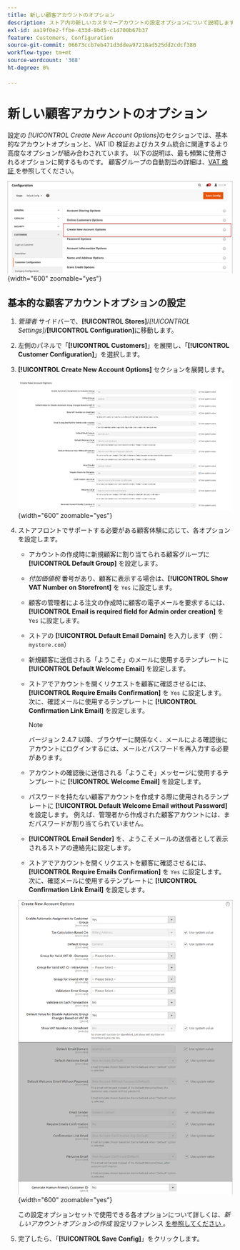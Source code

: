 ```yaml
---
title: 新しい顧客アカウントのオプション
description: ストア内の新しいカスタマーアカウントの設定オプションについて説明します。
exl-id: aa19f0e2-ffbe-433d-8bd5-c14700b67b37
feature: Customers, Configuration
source-git-commit: 06673ccb7eb471d3ddea97218ad525dd2cdcf380
workflow-type: tm+mt
source-wordcount: '368'
ht-degree: 0%

---
```


# 新しい顧客アカウントのオプション

設定の _[!UICONTROL Create New Account Options]_&#x200B;のセクションでは、基本的なアカウントオプションと、VAT ID 検証およびカスタム統合に関連するより高度なオプションが組み合わされています。 以下の説明は、最も頻繁に使用されるオプションに関するものです。 顧客グループの自動割当の詳細は、[VAT 検証 ](../stores-purchase/vat.md) を参照してください。

![ 新規アカウントオプションの作成 ](assets/customer-configuration-create-new-account-options.png){width="600" zoomable="yes"}

## 基本的な顧客アカウントオプションの設定

1. _管理者_ サイドバーで、**[!UICONTROL Stores]**/_[!UICONTROL Settings]_/**[!UICONTROL Configuration]**&#x200B;に移動します。

1. 左側のパネルで「**[!UICONTROL Customers]**」を展開し、「**[!UICONTROL Customer Configuration]**」を選択します。

1. **[!UICONTROL Create New Account Options]** セクションを展開します。

   ![ 新規アカウントオプションのデフォルト設定の作成 ](../configuration-reference/customers/assets/customer-configuration-create-new-account-options.png){width="600" zoomable="yes"}

1. ストアフロントでサポートする必要がある顧客体験に応じて、各オプションを設定します。

   - アカウントの作成時に新規顧客に割り当てられる顧客グループに **[!UICONTROL Default Group]** を設定します。

   - _付加価値税_ 番号があり、顧客に表示する場合は、**[!UICONTROL Show VAT Number on Storefront]** を `Yes` に設定します。

   - 顧客の管理者による注文の作成時に顧客の電子メールを要求するには、**[!UICONTROL Email is required field for Admin order creation]** を `Yes` に設定します。

   - ストアの **[!UICONTROL Default Email Domain]** を入力します（例：`mystore.com`）

   - 新規顧客に送信される「ようこそ」のメールに使用するテンプレートに **[!UICONTROL Default Welcome Email]** を設定します。

   - ストアでアカウントを開くリクエストを顧客に確認させるには、**[!UICONTROL Require Emails Confirmation]** を `Yes` に設定します。 次に、確認メールに使用するテンプレートに **[!UICONTROL Confirmation Link Email]** を設定します。

     >[!NOTE]
     >
     >バージョン 2.4.7 以降、ブラウザーに関係なく、メールによる確認後にアカウントにログインするには、メールとパスワードを再入力する必要があります。

   - アカウントの確認後に送信される「ようこそ」メッセージに使用するテンプレートに **[!UICONTROL Welcome Email]** を設定します。

   - パスワードを持たない顧客アカウントを作成する際に使用されるテンプレートに **[!UICONTROL Default Welcome Email without Password]** を設定します。 例えば、管理者から作成された顧客アカウントには、まだパスワードが割り当てられていません。

   - **[!UICONTROL Email Sender]** を、ようこそメールの送信者として表示されるストアの連絡先に設定します。

   - ストアでアカウントを開くリクエストを顧客に確認させるには、**[!UICONTROL Require Emails Confirmation]** を `Yes` に設定します。 次に、確認メールに使用するテンプレートに **[!UICONTROL Confirmation Link Email]** を設定します。

   ![VAT が有効な新規口座オプションの作成 ](../configuration-reference/customers/assets/customer-configuration-create-new-account-options-vat.png){width="600" zoomable="yes"}

   この設定オプションセットで使用できる各オプションについて詳しくは、_新しいアカウントオプションの作成_ 設定リファレンス [ を参照してください ](../configuration-reference/customers/customer-configuration.md)。

1. 完了したら、「**[!UICONTROL Save Config]**」をクリックします。
